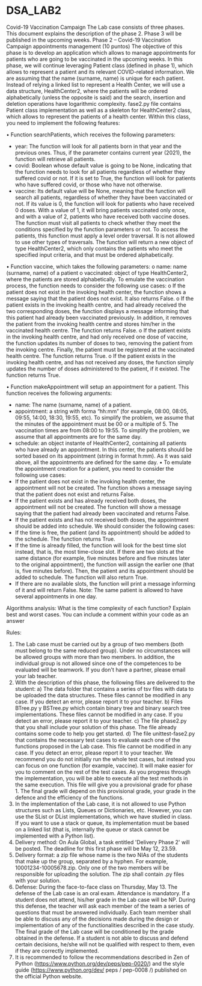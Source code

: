 # DSA_LAB2
Covid-19 Vaccination Campaign
The Lab case consists of three phases. This document explains the description of the phase 2. Phase 3 will be published in the upcoming weeks.
Phase 2 – Covid-19 Vaccination Campaign appointments management (10 puntos)
The objective of this phase is to develop an application which allows to manage appointments for patients who are going to be vaccinated in the upcoming weeks.
In this phase, we will continue leveraging Patient class (defined in phase 1), which allows to represent a patient and its relevant COVID-related information. We are assuming that the name (surname, name) is unique for each patient. Instead of relying a linked list to represent a Health Center, we will use a data structure, HealthCenter2, where the patients will be ordered alphabetically (unless the opposite is said) and the search, insertion and deletion operations have logarithmic complexity.
fase2.py file contains Patient class implementation as well as a skeleton for HealthCenter2 class, which allows to represent the patients of a health center. Within this class, you need to implement the following features:

• Function searchPatients, which receives the following parameters:
- year: The function will look for all patients born in that year and the previous ones. Thus, if the parameter contains current year (2021), the function will retrieve all patients.
- covid: Boolean whose default value is going to be None, indicating that the function needs to look for all patients regardless of whether they suffered covid or not. If it is set to True, the function will look for patients who have suffered covid, or those who have not otherwise.
- vaccine: Its default value will be None, meaning that the function will search all patients, regardless of whether they have been vaccinated or not. If its value is 0, the function will look for patients who have received 0 doses. With a value of 1, it will bring patients vaccinated only once, and with a value of 2, patients who have received both vaccine doses.
The function must visit all patients to check whether they meet the conditions specified by the function parameters or not. To access the patients, this function must apply a level order traversal. It is not allowed to use other types of traversals. The function will return a new object of type HealthCenter2, which only contains the patients who meet the specified input criteria, and that must be ordered alphabetically.

• Function vaccine, which takes the following parameters:
  o name: name (surname, name) of a patient
  o vaccinated: object of type HealthCenter2, where the patients are stored alphabetically.
To emulate the vaccination process, the function needs to consider the following use cases:
  o If the patient does not exist in the invoking health center, the function shows a message saying that the patient does not exist. It also returns False.
  o If the patient exists in the invoking health centre, and had already received the two corresponding doses, the function displays a message informing that this patient had already been vaccinated previously. In addition, it removes the patient from the invoking health centre and stores him/her in the vaccinated health centre. The function returns False.
  o If the patient exists in the invoking health centre, and had only received one dose of vaccine, the function updates its number of doses to two, removing the patient from the invoking centre. Finally, the patient must be registered at the vaccinated health centre. The function returns True.
  o If the patient exists in the invoking health centre, and has not received any doses, the function simply updates the number of doses administered to the patient, if it existed. The function returns True.

• Function makeAppointment will setup an appointment for a patient. This function receives the following arguments:
- name: The name (surname, name) of a patient.
- appointment: a string with forma “hh:mm” (for example, 08:00, 08:05, 09:55, 14:00, 18:30, 19:55, etc). To simplify the problem, we assume that the minutes of the appointment must be 00 or a multiple of 5. The vaccination times are from 08:00 to 19:55. To simplify the problem, we assume that all appointments are for the same day.
- schedule: an object instante of HealthCenter2, containing all patients who have already an appointment. In this center, the patients should be sorted based on its appointment (string in format h:mm). As it was said above, all the appointments are defined for the same day.
• To emulate the appointment creation for a patient, you need to consider the following use cases:
- If the patient does not exist in the invoking health center, the appointment will not be created. The function shows a message saying that the patient does not exist and returns False.
- If the patient exists and has already received both doses, the appointment will not be created. The function will show a message saying that the patient had already been vaccinated and returns False.
- If the patient exists and has not received both doses, the appointment should be added into schedule. We should consider the following cases:
- If the time is free, the patient (and its appointment) should be added to the schedule. The function returns True.
- If the time is already filled, the function will look for the best time slot instead, that is, the most time-close slot. If there are two slots at the same distance (for example, five minutes before and five minutes later to the original appointment), the function will assign the earlier one (that is, five minutes before). Then, the patient and its appointment should be added to schedule. The function will also return True.
- If there are no available slots, the function will print a message informing of it and will return False.
Note: The same patient is allowed to have several appointments in one day.

Algorithms analysis:
What is the time complexity of each function? Explain best and worst cases. You can include a comment within your code as an answer

Rules:
1. The Lab case must be carried out by a group of two members (both must belong to the same reduced group). Under no circumstances will be allowed groups with more than two members. In addition, the individual group is not allowed since one of the competences to be evaluated will be teamwork. If you don't have a partner, please email your lab teacher.
2. With the description of this phase, the following files are delivered to the student:
a) The data folder that contains a series of tsv files with data to be uploaded the data structures. These files cannot be modified in any case. If you detect an error, please report it to your teacher.
b) Files BTree.py y BSTree.py which contain binary tree and binary search tree implementations. These files cannot be modified in any case. If you detect an error, please report it to your teacher.
c) The file phase2.py that you shall include your solution of this phase. The file already contains some code to help you get started.
d) The file unittest-fase2.py that contains the necessary test cases to evaluate each one of the functions proposed in the Lab case. This file cannot be modified in any case. If you detect an error, please report it to your teacher. We recommend you do not initially run the whole test cases, but instead you can focus on one function (for example, vaccine). It will make easier for you to comment on the rest of the test cases. As you progress through the implementation, you will be able to execute all the test methods in the same execution. This file will give you a provisional grade for phase 1. The final grade will depend on this provisional grade, your grade in the defence and the efficiency of the functions.
3. In the implementation of the Lab case, it is not allowed to use Python structures such as Lists, Queues or Dictionaries, etc. However, you can use the SList or DList implementations, which we have studied in class. If you want to use a stack or queue, its implementation must be based on a linked list (that is, internally the queue or stack cannot be implemented with a Python list).
4. Delivery method: On Aula Global, a task entitled 'Delivery Phase 2' will be posted. The deadline for this first phase will be May 12, 23.59.
5. Delivery format: a zip file whose name is the two NIAs of the students that make up the group, separated by a hyphen. For example, 10001234-10005678.zip. Only one of the two members will be responsible for uploading the solution. The zip shall contain .py files with your solution.
6. Defense: During the face-to-face class on Thursday, May 13. The defense of the Lab case is an oral exam. Attendance is mandatory. If a student does not attend, his/her grade in the Lab case will be NP. During this defense, the teacher will ask each member of the team a series of questions that must be answered individually. Each team member shall be able to discuss any of the decisions made during the design or implementation of any of the functionalities described in the case study. The final grade of the Lab case will be conditioned by the grade obtained in the defense. If a student is not able to discuss and defend certain decisions, he/she will not be qualified with respect to them, even if they are correctly implemented.
7. It is recommended to follow the recommendations described in Zen of Python (https://www.python.org/dev/peps/pep-0020/) and the style guide (https://www.python.org/dev/ peps / pep-0008 /) published on the official Python website.

